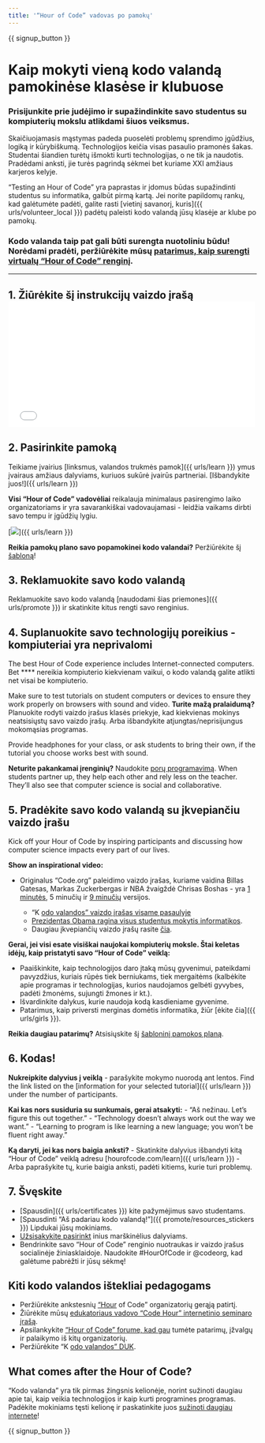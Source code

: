 ```yaml
---
title: '“Hour of Code” vadovas po pamokų'
---
```


{{ signup_button }}

# Kaip mokyti vieną kodo valandą pamokinėse klasėse ir klubuose

### Prisijunkite prie judėjimo ir supažindinkite savo studentus su kompiuterių mokslu atlikdami šiuos veiksmus.

Skaičiuojamasis mąstymas padeda puoselėti problemų sprendimo įgūdžius, logiką ir kūrybiškumą. Technologijos keičia visas pasaulio pramonės šakas. Studentai šiandien turėtų išmokti kurti technologijas, o ne tik ja naudotis. Pradėdami anksti, jie turės pagrindą sėkmei bet kuriame XXI amžiaus karjeros kelyje.

“Testing an Hour of Code” yra paprastas ir įdomus būdas supažindinti studentus su informatika, galbūt pirmą kartą. Jei norite papildomų rankų, kad galėtumėte padėti, galite rasti [vietinį savanorį, kuris]({{ urls/volunteer_local }}) padėtų paleisti kodo valandą jūsų klasėje ar klube po pamokų.

### Kodo valanda taip pat gali būti surengta nuotoliniu būdu! Norėdami pradėti, peržiūrėkite mūsų [patarimus, kaip surengti virtualų “Hour of Code” renginį](https://hourofcode.com/us/how-to/virtual).

* * *

## 1. Žiūrėkite šį instrukcijų vaizdo įrašą <iframe width="500" height="255" src="//www.youtube.com/embed/SrnvvWDm73k" frameborder="0" allowfullscreen></iframe> 

## 2. Pasirinkite pamoką

Teikiame įvairius [linksmus, valandos trukmės pamok]({{ urls/learn }}) ymus įvairaus amžiaus dalyviams, kuriuos sukūrė įvairūs partneriai. [Išbandykite juos!]({{ urls/learn }})

**Visi “Hour of Code” vadovėliai** reikalauja minimalaus pasirengimo laiko organizatoriams ir yra savarankiškai vadovaujamasi - leidžia vaikams dirbti savo tempu ir įgūdžių lygiu.

[![](/images/fit-700/tutorials.png)]({{ urls/learn }})

**Reikia pamokų plano savo popamokinei kodo valandai?** Peržiūrėkite šį [šabloną](/files/AfterschoolEducatorLessonPlanOutline.docx)!

## 3. Reklamuokite savo kodo valandą

Reklamuokite savo kodo valandą [naudodami šias priemones]({{ urls/promote }}) ir skatinkite kitus rengti savo renginius.

## 4. Suplanuokite savo technologijų poreikius - kompiuteriai yra neprivalomi

The best Hour of Code experience includes Internet-connected computers. Bet **** nereikia kompiuterio kiekvienam vaikui, o kodo valandą galite atlikti net visai be kompiuterio.

Make sure to test tutorials on student computers or devices to ensure they work properly on browsers with sound and video. **Turite mažą pralaidumą?** Planuokite rodyti vaizdo įrašus klasės priekyje, kad kiekvienas mokinys neatsisiųstų savo vaizdo įrašų. Arba išbandykite atjungtas/neprisijungus mokomąsias programas.

Provide headphones for your class, or ask students to bring their own, if the tutorial you choose works best with sound.

**Neturite pakankamai įrenginių?** Naudokite [porų programavimą](https://www.youtube.com/watch?v=vgkahOzFH2Q). When students partner up, they help each other and rely less on the teacher. They’ll also see that computer science is social and collaborative.

## 5. Pradėkite savo kodo valandą su įkvepiančiu vaizdo įrašu

Kick off your Hour of Code by inspiring participants and discussing how computer science impacts every part of our lives.

**Show an inspirational video:**

- Originalus “Code.org” paleidimo vaizdo įrašas, kuriame vaidina Billas Gatesas, Markas Zuckerbergas ir NBA žvaigždė Chrisas Boshas - yra [1 minutės](https://www.youtube.com/watch?v=qYZF6oIZtfc)</a>, 5 minučių ir [9 minučių](https://www.youtube.com/watch?v=dU1xS07N-FA) versijos.</li> 
    
    - “K [odo valandos” vaizdo įrašas visame pasaulyje](https://www.youtube.com/watch?v=KsOIlDT145A)
    - [Prezidentas Obama ragina visus studentus mokytis informatikos](https://www.youtube.com/watch?v=6XvmhE1J9PY).
    - Daugiau įkvepiančių vaizdo įrašų rasite [čia](https://www.youtube.com/playlist?list=PLzdnOPI1iJNfpD8i4Sx7U0y2MccnrNZuP).</ul> 
    
    **Gerai, jei visi esate visiškai naujokai kompiuterių moksle. Štai keletas idėjų, kaip pristatyti savo “Hour of Code” veiklą:**
    
    - Paaiškinkite, kaip technologijos daro įtaką mūsų gyvenimui, pateikdami pavyzdžius, kuriais rūpės tiek berniukams, tiek mergaitėms (kalbėkite apie programas ir technologijas, kurios naudojamos gelbėti gyvybes, padėti žmonėms, sujungti žmones ir kt.).
    - Išvardinkite dalykus, kurie naudoja kodą kasdieniame gyvenime.
    - Patarimus, kaip priversti merginas domėtis informatika, žiūr [ėkite čia]({{ urls/girls }}).
    
    **Reikia daugiau patarimų?** Atsisiųskite šį [šabloninį pamokos planą](/files/AfterschoolEducatorLessonPlanOutline.docx).
    
    ## 6. Kodas!
    
    **Nukreipkite dalyvius į veiklą** - parašykite mokymo nuorodą ant lentos. Find the link listed on the [information for your selected tutorial]({{ urls/learn }}) under the number of participants.
    
    **Kai kas nors susiduria su sunkumais, gerai atsakyti:** - “Aš nežinau. Let’s figure this out together.” - “Technology doesn’t always work out the way we want.” - “Learning to program is like learning a new language; you won’t be fluent right away.”
    
    **Ką daryti, jei kas nors baigia anksti?** - Skatinkite dalyvius išbandyti kitą “Hour of Code” veiklą adresu [hourofcode.com/learn]({{ urls/learn }}) - Arba paprašykite tų, kurie baigia anksti, padėti kitiems, kurie turi problemų.
    
    ## 7. Švęskite
    
    - [Spausdin]({{ urls/certificates }}) kite pažymėjimus savo studentams.
    - [Spausdinti “Aš padariau kodo valandą!”]({{ promote/resources_stickers }}) Lipdukai jūsų mokiniams.
    - [Užsisakykite pasirinkt](https://www.amazon.com/stores/Code/page/8557B2A6-EBF2-4C9F-95C5-C3256FBA0220?ref_=ast_bln) inius marškinėlius dalyviams.
    - Bendrinkite savo “Hour of Code” renginio nuotraukas ir vaizdo įrašus socialinėje žiniasklaidoje. Naudokite #HourOfCode ir @codeorg, kad galėtume pabrėžti ir jūsų sėkmę!
    
    ## Kiti kodo valandos ištekliai pedagogams
    
    - Peržiūrėkite ankstesnių [“Hour](http://www.slideshare.net/TeachCode/hour-of-code-best-practices-for-successful-educators-51273466) of Code” organizatorių gerąją patirtį.
    - Žiūrėkite mūsų [edukatoriaus vadovo “Code Hour” internetinio seminaro įrašą](https://youtu.be/EJeMeSW2-Mw).
    - Apsilankykite [“Hour of Code” forume, kad gau](http://forum.code.org/c/plc/hour-of-code) tumėte patarimų, įžvalgų ir palaikymo iš kitų organizatorių.
    - Peržiūrėkite “K [odo valandos” DUK](https://support.code.org/hc/en-us/categories/200147083-Hour-of-Code).
    
    ## What comes after the Hour of Code?
    
    “Kodo valanda” yra tik pirmas žingsnis kelionėje, norint sužinoti daugiau apie tai, kaip veikia technologijos ir kaip kurti programines programas. Padėkite mokiniams tęsti kelionę ir paskatinkite juos [sužinoti daugiau internete](/beyond)!
    
    {{ signup_button }}